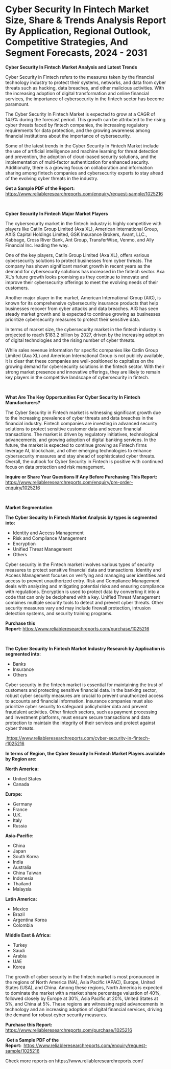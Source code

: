 <p><h1>Cyber Security In Fintech Market Size, Share & Trends Analysis Report By Application, Regional Outlook, Competitive Strategies, And Segment Forecasts, 2024 - 2031</h1></p><p><strong>Cyber Security In Fintech Market Analysis and Latest Trends</strong></p>
<p><p>Cyber Security in Fintech refers to the measures taken by the financial technology industry to protect their systems, networks, and data from cyber threats such as hacking, data breaches, and other malicious activities. With the increasing adoption of digital transformation and online financial services, the importance of cybersecurity in the fintech sector has become paramount.</p><p>The Cyber Security In Fintech Market is expected to grow at a CAGR of 14.9% during the forecast period. This growth can be attributed to the rising cyber threats faced by fintech companies, the increasing regulatory requirements for data protection, and the growing awareness among financial institutions about the importance of cybersecurity.</p><p>Some of the latest trends in the Cyber Security In Fintech Market include the use of artificial intelligence and machine learning for threat detection and prevention, the adoption of cloud-based security solutions, and the implementation of multi-factor authentication for enhanced security. Additionally, there is a growing focus on collaboration and information sharing among fintech companies and cybersecurity experts to stay ahead of the evolving cyber threats in the industry.</p></p>
<p><strong>Get a Sample PDF of the Report:&nbsp;</strong> <a href="https://www.reliableresearchreports.com/enquiry/request-sample/1025216">https://www.reliableresearchreports.com/enquiry/request-sample/1025216</a></p>
<p>&nbsp;</p>
<p><strong>Cyber Security In Fintech Major Market Players</strong></p>
<p><p>The cybersecurity market in the fintech industry is highly competitive with players like Catlin Group Limited (Axa XL), American International Group, AXIS Capital Holdings Limited, GSK Insurance Brokers, Avant, LLC., Kabbage, Cross River Bank, Ant Group, TransferWise, Venmo, and Ally Financial Inc. leading the way. </p><p>One of the key players, Catlin Group Limited (Axa XL), offers various cybersecurity solutions to protect businesses from cyber threats. The company has shown significant market growth in recent years as the demand for cybersecurity solutions has increased in the fintech sector. Axa XL's future growth looks promising as they continue to innovate and improve their cybersecurity offerings to meet the evolving needs of their customers.</p><p>Another major player in the market, American International Group (AIG), is known for its comprehensive cybersecurity insurance products that help businesses recover from cyber attacks and data breaches. AIG has seen steady market growth and is expected to continue growing as businesses prioritize cybersecurity measures to protect their sensitive data.</p><p>In terms of market size, the cybersecurity market in the fintech industry is projected to reach $183.2 billion by 2027, driven by the increasing adoption of digital technologies and the rising number of cyber threats. </p><p>While sales revenue information for specific companies like Catlin Group Limited (Axa XL) and American International Group is not publicly available, it is clear that these companies are well-positioned to capitalize on the growing demand for cybersecurity solutions in the fintech sector. With their strong market presence and innovative offerings, they are likely to remain key players in the competitive landscape of cybersecurity in fintech.</p></p>
<p>&nbsp;</p>
<p><strong>What Are The Key Opportunities For Cyber Security In Fintech Manufacturers?</strong></p>
<p><p>The Cyber Security in Fintech market is witnessing significant growth due to the increasing prevalence of cyber threats and data breaches in the financial industry. Fintech companies are investing in advanced security solutions to protect sensitive customer data and secure financial transactions. The market is driven by regulatory initiatives, technological advancements, and growing adoption of digital banking services. In the future, the market is expected to continue growing as Fintech firms leverage AI, blockchain, and other emerging technologies to enhance cybersecurity measures and stay ahead of sophisticated cyber threats. Overall, the outlook for Cyber Security in Fintech is positive with continued focus on data protection and risk management.</p></p>
<p><strong>Inquire or Share Your Questions If Any Before Purchasing This Report:</strong> <a href="https://www.reliableresearchreports.com/enquiry/pre-order-enquiry/1025216">https://www.reliableresearchreports.com/enquiry/pre-order-enquiry/1025216</a></p>
<p>&nbsp;</p>
<p><strong>Market Segmentation</strong></p>
<p><strong>The Cyber Security In Fintech Market Analysis by types is segmented into:</strong></p>
<p><ul><li>Identity and Access Management</li><li>Risk and Compliance Management</li><li>Encryption</li><li>Unified Threat Management</li><li>Others</li></ul></p>
<p><p>Cyber security in the Fintech market involves various types of security measures to protect sensitive financial data and transactions. Identity and Access Management focuses on verifying and managing user identities and access to prevent unauthorized entry. Risk and Compliance Management deals with analyzing and mitigating potential risks and ensuring compliance with regulations. Encryption is used to protect data by converting it into a code that can only be deciphered with a key. Unified Threat Management combines multiple security tools to detect and prevent cyber threats. Other security measures vary and may include firewall protection, intrusion detection systems, and security training programs.</p></p>
<p><strong>Purchase this Report:&nbsp;</strong><a href="https://www.reliableresearchreports.com/purchase/1025216">https://www.reliableresearchreports.com/purchase/1025216</a></p>
<p>&nbsp;</p>
<p><strong>The Cyber Security In Fintech Market Industry Research by Application is segmented into:</strong></p>
<p><ul><li>Banks</li><li>Insurance</li><li>Others</li></ul></p>
<p><p>Cyber security in the fintech market is essential for maintaining the trust of customers and protecting sensitive financial data. In the banking sector, robust cyber security measures are crucial to prevent unauthorized access to accounts and financial information. Insurance companies must also prioritize cyber security to safeguard policyholder data and prevent fraudulent activities. Other fintech sectors, such as payment processing and investment platforms, must ensure secure transactions and data protection to maintain the integrity of their services and protect against cyber threats.</p></p>
<p><a href="https://www.reliableresearchreports.com/cyber-security-in-fintech-r1025216">&nbsp;https://www.reliableresearchreports.com/cyber-security-in-fintech-r1025216</a></p>
<p><strong>In terms of Region, the Cyber Security In Fintech Market Players available by Region are:</strong></p>
<p>
    <p> <strong> North America: </strong>
        <ul>
            <li>United States</li>
            <li>Canada</li>
        </ul>
        </p> 
    <p> <strong> Europe: </strong>
        <ul>
            <li>Germany</li>
            <li>France</li>
            <li>U.K.</li>
            <li>Italy</li>
            <li>Russia</li>
        </ul>
        </p> 
    <p> <strong> Asia-Pacific: </strong>
        <ul>
            <li>China</li>
            <li>Japan</li>
            <li>South Korea</li>
            <li>India</li>
            <li>Australia</li>
            <li>China Taiwan</li>
            <li>Indonesia</li>
            <li>Thailand</li>
            <li>Malaysia</li>
        </ul>
        </p> 
    <p> <strong> Latin America: </strong>
        <ul>
            <li>Mexico</li>
            <li>Brazil</li>
            <li>Argentina Korea</li>
            <li>Colombia</li>
        </ul>
        </p> 
    <p> <strong> Middle East & Africa: </strong>
        <ul>
            <li>Turkey</li>
            <li>Saudi</li>
            <li>Arabia</li>
            <li>UAE</li>
            <li>Korea</li>
        </ul>
    </p>
    </p>
<p><p>The growth of cyber security in the fintech market is most pronounced in the regions of North America (NA), Asia Pacific (APAC), Europe, United States (USA), and China. Among these regions, North America is expected to dominate the market with a market share percentage valuation of 40%, followed closely by Europe at 30%, Asia Pacific at 20%, United States at 5%, and China at 5%. These regions are witnessing rapid advancements in technology and an increasing adoption of digital financial services, driving the demand for robust cyber security measures.</p></p>
<p><strong>Purchase this Report: </strong><a href="https://www.reliableresearchreports.com/purchase/1025216">https://www.reliableresearchreports.com/purchase/1025216</a></p>
<p>&nbsp;<strong>Get a Sample PDF of the Report:&nbsp;&nbsp;</strong><a href="https://www.reliableresearchreports.com/enquiry/request-sample/1025216">https://www.reliableresearchreports.com/enquiry/request-sample/1025216</a></p>
<p><strong></strong></p>
<p>Check more reports on https://www.reliableresearchreports.com/</p>